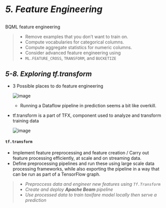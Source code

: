 # _5.	Feature Engineering_

## 
BQML feature engineering 
> - Remove examples that you don’t want to train on.
> - Compute vocabularies for categorical columns.
> - Compute aggregate statistics for numeric columns.
> - Consider advanced feature engineering using
> - `ML.FEATURE_CROSS`, `TRANSFORM`, and `BUCKETIZE`
## _5-8. Exploring tf.transform_

- 3 Possible places to do feature engineering 

   ![image](https://user-images.githubusercontent.com/79742748/145672165-3d376ce1-2176-47ff-add6-aa5cc09355ed.png)
    
    - Running a Dataflow pipeline in prediction seems a bit like overkill.

- tf.transform is a part of TFX, component used to analyze and transform training data
  
  ![image](https://user-images.githubusercontent.com/79742748/145674838-746899fb-1382-448b-9b1c-ba7cc48ee6a4.png)


#### `tf.transform` 


- Implement feature preprocessing and feature creation / Carry out feature processing efficiently, at scale and on streaming data.
- Define preprocessing pipelines and run these using large scale data processing frameworks, while also exporting the pipeline in a way that can be run as part of a TensorFlow graph.

> -   _Preproccess data and engineer new features using `Tf.Transform`_
> -   _Create and deploy **Apache Beam** pipeline_
> -   _Use processed data to train taxifare model locally then serve a prediction_
